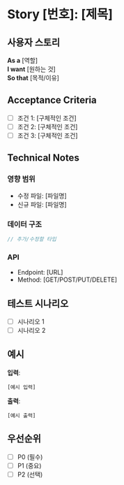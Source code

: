 # Story [번호]: [제목]

## 사용자 스토리

**As a** [역할]  
**I want** [원하는 것]  
**So that** [목적/이유]

## Acceptance Criteria

- [ ] 조건 1: [구체적인 조건]
- [ ] 조건 2: [구체적인 조건]
- [ ] 조건 3: [구체적인 조건]

## Technical Notes

### 영향 범위

- 수정 파일: [파일명]
- 신규 파일: [파일명]

### 데이터 구조

```typescript
// 추가/수정할 타입
```

### API

- Endpoint: [URL]
- Method: [GET/POST/PUT/DELETE]

## 테스트 시나리오

- [ ] 시나리오 1
- [ ] 시나리오 2

## 예시

**입력**:

```
[예시 입력]
```

**출력**:

```
[예시 출력]
```

## 우선순위

- [ ] P0 (필수)
- [ ] P1 (중요)
- [ ] P2 (선택)
